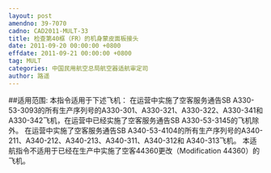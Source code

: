 ```yaml
---
layout: post
amendno: 39-7070
cadno: CAD2011-MULT-33
title: 检查第40框（FR）的机身蒙皮面板接头
date: 2011-09-20 00:00:00 +0800
effdate: 2011-09-21 00:00:00 +0800
tag: MULT
categories: 中国民用航空总局航空器适航审定司
author: 路遥
---
```


##适用范围:
本指令适用于下述飞机：
在运营中实施了空客服务通告SB A330-53-3093的所有生产序列号的A330-301、A330-321、A330-322、A330-341和A330-342飞机，在运营中已经实施了空客服务通告SB A330-53-3145的飞机除外。
在运营中实施了空客服务通告SB A340-53-4104的所有生产序列号的A340-211、A340-212、A340-213、A340-311、A340-312和 A340-313飞机。
本适航指令不适用于已经在生产中实施了空客44360更改（Modification 44360）的飞机。


